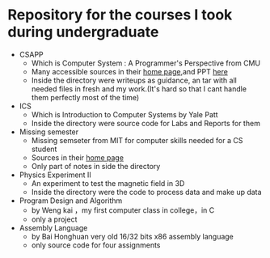  # Repository for the courses I took during undergraduate


- CSAPP
  - Which is Computer System : A Programmer's Perspective from CMU
  - Many accessible sources in their [home page](http://csapp.cs.cmu.edu/),and PPT [here](http://www.cs.cmu.edu/afs/cs/academic/class/15213-f15/www/schedule.html)
  - Inside the directory were writeups as guidance, an tar with all needed files in fresh and my work.(It's hard so that I cant handle them perfectly most of the time) 
- ICS
  - Which is Introduction to Computer Systems by Yale Patt
  - Inside the directory were source code for Labs and Reports for them
- Missing semester
  - Missing semseter from MIT for computer skills needed for a CS student
  - Sources in their [home page](https://missing.csail.mit.edu/)
  - Only part of notes in side the directory
- Physics Experiment II
  - An experiment to test the magnetic field in 3D
  - Inside the directory were the code to process data and make up data
- Program Design and Algorithm
  - by Weng kai ，my first computer class in college，in C
  - only a project
- Assembly Language
  - by Bai Honghuan very old 16/32 bits x86 assembly language
  - only source code for four assignments

